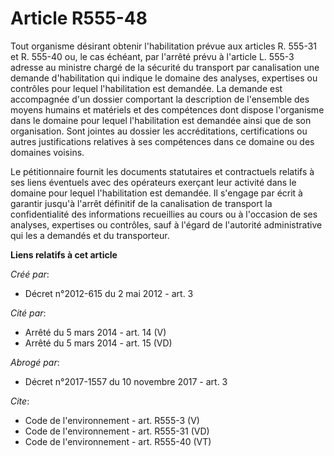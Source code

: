 # Article R555-48

Tout organisme désirant obtenir l'habilitation prévue aux articles R. 555-31 et R. 555-40 ou, le cas échéant, par l'arrêté
prévu à l'article L. 555-3 adresse au ministre chargé de la sécurité du transport par canalisation une demande d'habilitation
qui indique le domaine des analyses, expertises ou contrôles pour lequel l'habilitation est demandée. La demande est
accompagnée d'un dossier comportant la description de l'ensemble des moyens humains et matériels et des compétences dont
dispose l'organisme dans le domaine pour lequel l'habilitation est demandée ainsi que de son organisation. Sont jointes au
dossier les accréditations, certifications ou autres justifications relatives à ses compétences dans ce domaine ou des
domaines voisins. 

Le pétitionnaire fournit les documents statutaires et contractuels relatifs à ses liens éventuels avec des opérateurs
exerçant leur activité dans le domaine pour lequel l'habilitation est demandée. Il s'engage par écrit à garantir jusqu'à
l'arrêt définitif de la canalisation de transport la confidentialité des informations recueillies au cours ou à l'occasion de
ses analyses, expertises ou contrôles, sauf à l'égard de l'autorité administrative qui les a demandés et du transporteur.

**Liens relatifs à cet article**

_Créé par_:

  - Décret n°2012-615 du 2 mai 2012 - art. 3

_Cité par_:

  - Arrêté du 5 mars 2014 - art. 14 (V)
  - Arrêté du 5 mars 2014 - art. 15 (VD)

_Abrogé par_:

  - Décret n°2017-1557 du 10 novembre 2017 - art. 3

_Cite_:

  - Code de l'environnement - art. R555-3 (V)
  - Code de l'environnement - art. R555-31 (VD)
  - Code de l'environnement - art. R555-40 (VT)
